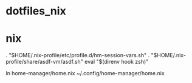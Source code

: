 # dotfiles_nix

# nix
. "$HOME/.nix-profile/etc/profile.d/hm-session-vars.sh"
. "$HOME/.nix-profile/share/asdf-vm/asdf.sh"
eval "$(direnv hook zsh)"

ln home-manager/home.nix ~/.config/home-manager/home.nix
